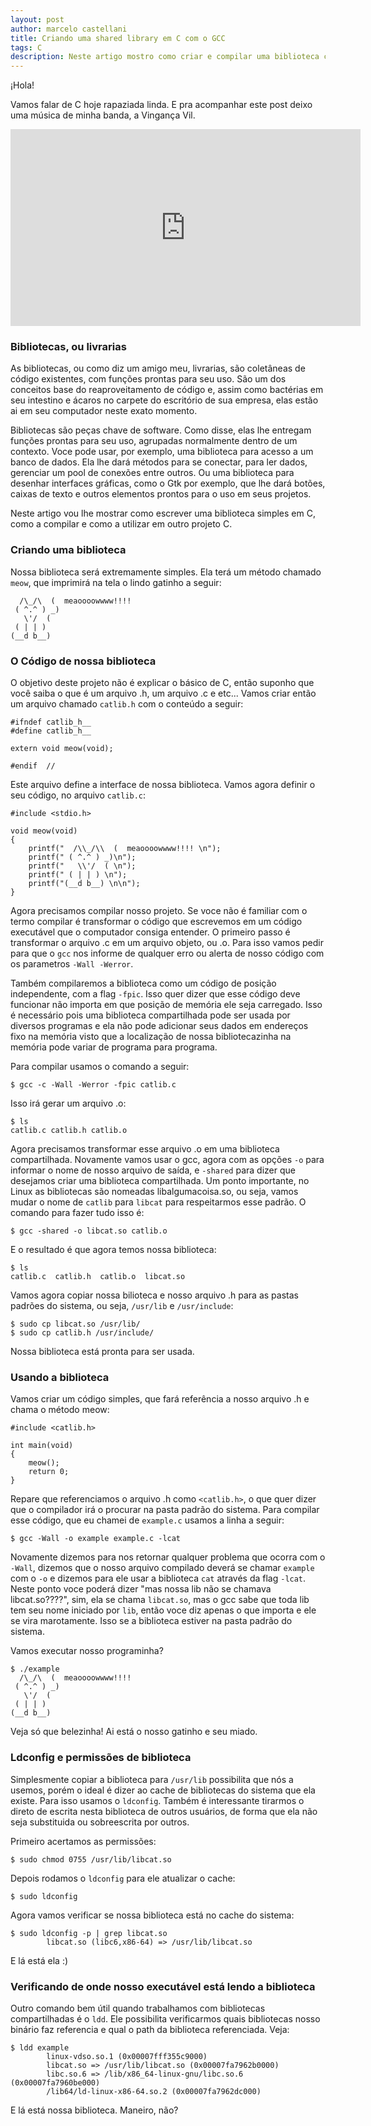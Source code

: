 ```yaml
---
layout: post
author: marcelo castellani
title: Criando uma shared library em C com o GCC
tags: C
description: Neste artigo mostro como criar e compilar uma biblioteca compartilhada em C, usando o gcc, e como a utilizar em outro projeto.
---
```

‎¡Hola!

Vamos falar de C hoje rapaziada linda. E pra acompanhar este post deixo uma música de minha banda, a Vingança Vil.

<p></p>

<iframe width="560" height="315" src="https://www.youtube.com/embed/z2ZzheCoyyM" frameborder="0" allow="accelerometer; autoplay; encrypted-media; gyroscope; picture-in-picture" allowfullscreen></iframe>

<p></p>

### Bibliotecas, ou livrarias

As bibliotecas, ou como diz um amigo meu, livrarias, são coletâneas de código existentes, com funções prontas para seu uso. São um dos conceitos base do reaproveitamento de código e, assim como bactérias em seu intestino e ácaros no carpete do escritório de sua empresa, elas estão ai em seu computador neste exato momento.

Bibliotecas são peças chave de software. Como disse, elas lhe entregam funções prontas para seu uso, agrupadas normalmente dentro de um contexto. Voce pode usar, por exemplo, uma biblioteca para acesso a um banco de dados. Ela lhe dará métodos para se conectar, para ler dados, gerenciar um pool de conexões entre outros. Ou uma biblioteca para desenhar interfaces gráficas, como o Gtk por exemplo, que lhe dará botões, caixas de texto e outros elementos prontos para o uso em seus projetos.

Neste artigo vou lhe mostrar como escrever uma biblioteca simples em C, como a compilar e como a utilizar em outro projeto C.

### Criando uma biblioteca

Nossa biblioteca será extremamente simples. Ela terá um método chamado `meow`, que imprimirá na tela o lindo gatinho a seguir:

```
  /\_/\  (  meaoooowwww!!!!
 ( ^.^ ) _)
   \'/  (
 ( | | )
(__d b__)
```

### O Código de nossa biblioteca

O objetivo deste projeto não é explicar o básico de C, então suponho que você saiba o que é um arquivo .h, um arquivo .c e etc... Vamos criar então um arquivo chamado `catlib.h` com o conteúdo a seguir:

```
#ifndef catlib_h__
#define catlib_h__

extern void meow(void);

#endif  //
```

Este arquivo define a interface de nossa biblioteca. Vamos agora definir o seu código, no arquivo `catlib.c`:

```
#include <stdio.h>

void meow(void)
{
    printf("  /\\_/\\  (  meaoooowwww!!!! \n");
    printf(" ( ^.^ ) _)\n");
    printf("   \\'/  ( \n");
    printf(" ( | | ) \n");
    printf("(__d b__) \n\n");
}
```

Agora precisamos compilar nosso projeto. Se voce não é familiar com o termo compilar é transformar o código que escrevemos em um código executável que o computador consiga entender. O primeiro passo é transformar o arquivo .c em um arquivo objeto, ou .o. Para isso vamos pedir para que o `gcc` nos informe de qualquer erro ou alerta de nosso código com os parametros `-Wall -Werror`.

Também compilaremos a biblioteca como um código de posição independente, com a flag `-fpic`. Isso quer dizer que esse código deve funcionar não importa em que posição de memória ele seja carregado. Isso é necessário pois uma biblioteca compartilhada pode ser usada por diversos programas e ela não pode adicionar seus dados em endereços fixo na memória visto que a localização de nossa bibliotecazinha na memória pode variar de programa para programa.

Para compilar usamos o comando a seguir:

```
$ gcc -c -Wall -Werror -fpic catlib.c
```

Isso irá gerar um arquivo .o:

```
$ ls
catlib.c catlib.h catlib.o
```

Agora precisamos transformar esse arquivo .o em uma biblioteca compartilhada. Novamente vamos usar o gcc, agora com as opções `-o` para informar o nome de nosso arquivo de saída, e `-shared` para dizer que desejamos criar uma biblioteca compartilhada. Um ponto importante, no Linux as bibliotecas são nomeadas libalgumacoisa.so, ou seja, vamos mudar o nome de `catlib` para `libcat` para respeitarmos esse padrão. O comando para fazer tudo isso é:

```
$ gcc -shared -o libcat.so catlib.o
```

E o resultado é que agora temos nossa biblioteca:

```
$ ls
catlib.c  catlib.h  catlib.o  libcat.so
```

Vamos agora copiar nossa bilioteca e nosso arquivo .h para as pastas padrões do sistema, ou seja, `/usr/lib` e `/usr/include`:

```
$ sudo cp libcat.so /usr/lib/
$ sudo cp catlib.h /usr/include/
```

Nossa biblioteca está pronta para ser usada.

### Usando a biblioteca

Vamos criar um código simples, que fará referência a nosso arquivo .h e chama o método meow:

```
#include <catlib.h>

int main(void)
{
    meow();
    return 0;
}
```

Repare que referenciamos o arquivo .h como `<catlib.h>`, o que quer dizer que o compilador irá o procurar na pasta padrão do sistema. Para compilar esse código, que eu chamei de `example.c` usamos a linha a seguir:

```
$ gcc -Wall -o example example.c -lcat
```

Novamente dizemos para nos retornar qualquer problema que ocorra com o `-Wall`, dizemos que o nosso arquivo compilado deverá se chamar `example` com o `-o` e dizemos para ele usar a biblioteca `cat` através da flag `-lcat`. Neste ponto voce poderá dizer "mas nossa lib não se chamava libcat.so????", sim, ela se chama `libcat.so`, mas o gcc sabe que toda lib tem seu nome iniciado por `lib`, então voce diz apenas o que importa e ele se vira marotamente. Isso se a biblioteca estiver na pasta padrão do sistema.

Vamos executar nosso programinha?

```
$ ./example
  /\_/\  (  meaoooowwww!!!!
 ( ^.^ ) _)
   \'/  (
 ( | | )
(__d b__)

```

Veja só que belezinha! Ai está o nosso gatinho e seu miado.

### Ldconfig e permissões de biblioteca

Simplesmente copiar a biblioteca para `/usr/lib` possibilita que nós a usemos, porém o ideal é dizer ao cache de bibliotecas do sistema que ela existe. Para isso usamos o `ldconfig`. Também é interessante tirarmos o direto de escrita nesta biblioteca de outros usuários, de forma que ela não seja substituida ou sobreescrita por outros.

Primeiro acertamos as permissões:

```
$ sudo chmod 0755 /usr/lib/libcat.so
```

Depois rodamos o `ldconfig` para ele atualizar o cache:

```
$ sudo ldconfig
```

Agora vamos verificar se nossa biblioteca está no cache do sistema:

```
$ sudo ldconfig -p | grep libcat.so
        libcat.so (libc6,x86-64) => /usr/lib/libcat.so
```

E lá está ela :)

### Verificando de onde nosso executável está lendo a biblioteca

Outro comando bem útil quando trabalhamos com bibliotecas compartilhadas é o `ldd`. Ele possibilita verificarmos quais bibliotecas nosso binário faz referencia e qual o path da biblioteca referenciada. Veja:

```
$ ldd example
        linux-vdso.so.1 (0x00007fff355c9000)
        libcat.so => /usr/lib/libcat.so (0x00007fa7962b0000)
        libc.so.6 => /lib/x86_64-linux-gnu/libc.so.6 (0x00007fa7960be000)
        /lib64/ld-linux-x86-64.so.2 (0x00007fa7962dc000)
```

E lá está nossa biblioteca. Maneiro, não?
